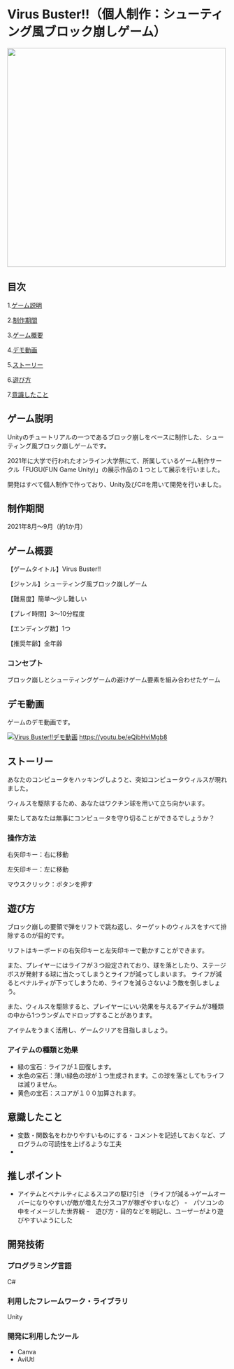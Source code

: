 # Virus Buster!!（個人制作：シューティング風ブロック崩しゲーム）

<img src="https://user-images.githubusercontent.com/106252369/233781266-05178a1f-58aa-4017-abe8-396c29c1170d.png" width="500px">

## 目次

1.[ゲーム説明](https://github.com/TakumiShinya/Portfolio/blob/main/Virus%20Buster/README.md#%E3%82%B2%E3%83%BC%E3%83%A0%E8%AA%AC%E6%98%8E)

2.[制作期間](https://github.com/TakumiShinya/Portfolio/blob/main/Virus%20Buster/README.md#%E5%88%B6%E4%BD%9C%E6%9C%9F%E9%96%93)

3.[ゲーム概要](https://github.com/TakumiShinya/Portfolio/blob/main/Virus%20Buster/README.md#%E3%82%B2%E3%83%BC%E3%83%A0%E6%A6%82%E8%A6%81)

4.[デモ動画](https://github.com/TakumiShinya/Portfolio/blob/main/Virus%20Buster/README.md#%E3%83%87%E3%83%A2%E5%8B%95%E7%94%BB)

5.[ストーリー](https://github.com/TakumiShinya/Portfolio/blob/main/Virus%20Buster/README.md#%E3%82%B9%E3%83%88%E3%83%BC%E3%83%AA%E3%83%BC)

6.[遊び方](https://github.com/TakumiShinya/Portfolio/blob/main/Virus%20Buster/README.md#%E9%81%8A%E3%81%B3%E6%96%B9)

7.[意識したこと](https://github.com/TakumiShinya/Portfolio/blob/main/Virus%20Buster/README.md#%E6%84%8F%E8%AD%98%E3%81%97%E3%81%9F%E3%81%93%E3%81%A8)

## ゲーム説明

Unityのチュートリアルの一つであるブロック崩しをベースに制作した、シューティング風ブロック崩しゲームです。　

2021年に大学で行われたオンライン大学祭にて、所属しているゲーム制作サークル「FUGU(FUN Game Unity)」の展示作品の１つとして展示を行いました。

開発はすべて個人制作で作っており、Unity及びC#を用いて開発を行いました。

## 制作期間

2021年8月～9月（約1か月）

## ゲーム概要
【ゲームタイトル】Virus Buster!!

【ジャンル】シューティング風ブロック崩しゲーム

【難易度】簡単～少し難しい

【プレイ時間】3～10分程度

【エンディング数】1つ

【推奨年齢】全年齢

### コンセプト
ブロック崩しとシューティングゲームの避けゲーム要素を組み合わせたゲーム

## デモ動画
ゲームのデモ動画です。

[![Virus Buster!!デモ動画](https://user-images.githubusercontent.com/106252369/233781266-05178a1f-58aa-4017-abe8-396c29c1170d.png)](https://youtu.be/eQibHviMgb8)
https://youtu.be/eQibHviMgb8

## ストーリー

あなたのコンピュータをハッキングしようと、突如コンピュータウィルスが現れました。

ウィルスを駆除するため、あなたはワクチン球を用いて立ち向かいます。

果たしてあなたは無事にコンピュータを守り切ることができるでしょうか？

### 操作方法
右矢印キー：右に移動

左矢印キー：左に移動

マウスクリック：ボタンを押す

## 遊び方

ブロック崩しの要領で弾をリフトで跳ね返し、ターゲットのウィルスをすべて排除するのが目的です。

リフトはキーボードの右矢印キーと左矢印キーで動かすことができます。

また、プレイヤーにはライフが３つ設定されており、球を落としたり、ステージボスが発射する球に当たってしまうとライフが減ってしまいます。
ライフが減るとペナルティが下ってしまうため、ライフを減らさないよう敵を倒しましょう。

また、ウィルスを駆除すると、プレイヤーにいい効果を与えるアイテムが3種類の中から1つランダムでドロップすることがあります。

アイテムをうまく活用し、ゲームクリアを目指しましょう。

### アイテムの種類と効果
- 緑の宝石：ライフが１回復します。
- 水色の宝石：薄い緑色の球が１つ生成されます。この球を落としてもライフは減りません。
- 黄色の宝石：スコアが１００加算されます。

## 意識したこと
- 変数・関数名をわかりやすいものにする・コメントを記述しておくなど、プログラムの可読性を上げるような工夫
- 

## 推しポイント

- アイテムとペナルティによるスコアの駆け引き
（ライフが減る→ゲームオーバーになりやすいが敵が増えた分スコアが稼ぎやすいなど）
-　パソコンの中をイメージした世界観
-　遊び方・目的などを明記し、ユーザーがより遊びやすいようにした

## 開発技術
### プログラミング言語
C#

### 利用したフレームワーク・ライブラリ
Unity

### 開発に利用したツール
- Canva
- AviUtl
